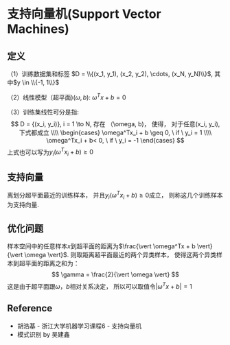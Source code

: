 # 支持向量机(Support Vector Machines)

## 定义
（1）训练数据集和标签 $D = \\{(x_1, y_1), (x_2, y_2), \cdots, (x_N, y_N)\\}$, 其中$y \in \\{-1, 1\\}$

（2）线性模型（超平面)$(\omega, b)$: $\omega^Tx + b = 0$

（3）训练集线性可分是指:
$$
D = {(x_i, y_i)}, i =  1 \to N, 存在 （\omega, b)，  使得， 对于任意(x_i, y_i), 下式都成立 \\\\
\begin{cases}
\omega^Tx_i + b \geq 0,  \ if \  y_i = 1 \\\\
\omega^Tx_i + b< 0,  \ if \ y_i = -1
\end{cases}
$$
上式也可以写为$y_i(\omega^Tx_i + b) \geq 0$

## 支持向量 
离划分超平面最近的训练样本， 并且$y_i(\omega^Tx_i + b) \geq 0$成立， 则称这几个训练样本为支持向量.

## 优化问题
样本空间中的任意样本$x$到超平面的距离为$\frac{\vert \omega^Tx + b \vert}{\vert \omega \vert}$. 则取距离超平面最近的两个异类样本， 使得这两个异类样本到超平面的距离之和为：
$$
\gamma = \frac{2}{\vert \omega \vert}
$$
这是由于超平面跟$\omega，b$相对关系决定， 所以可以取值令$\vert \omega^Tx + b \vert = 1$


## Reference
* 胡浩基 - 浙江大学机器学习课程6 - 支持向量机
* 模式识别 by 吴建鑫

